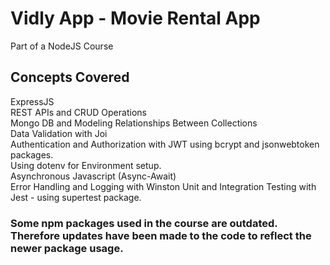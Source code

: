 # Vidly App - Movie Rental App
Part of a NodeJS Course
## Concepts Covered
ExpressJS <br/>
REST APIs and CRUD Operations <br/>
Mongo DB and Modeling Relationships Between Collections <br/>
Data Validation with Joi <br/>
Authentication and Authorization with JWT using bcrypt and jsonwebtoken packages.<br/>
Using dotenv for Environment setup. <br/>
Asynchronous Javascript (Async-Await) <br/>
Error Handling and Logging with Winston
Unit and Integration Testing with Jest - using supertest package.

### Some npm packages used in the course are outdated. Therefore updates have been made to the code to reflect the newer package usage.
